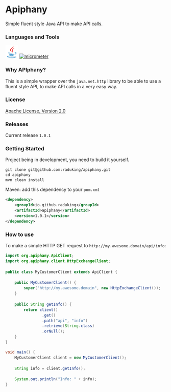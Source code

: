 # Apiphany

Simple fluent style Java API to make API calls.

### Languages and Tools

<p>
	<a href="https://www.java.com" target="_blank" rel="noreferrer"><img src="https://raw.githubusercontent.com/devicons/devicon/master/icons/java/java-original.svg" alt="java" width="40" height="40"/></a>
	<a href="https://micrometer.io" target="_blank" rel="noreferrer"><img src="https://micrometer.io/img/logo-no-title.svg" alt="micrometer" width="40" height="40"/></a>
</p>

### Why APIphany?

This is a simple wrapper over the `java.net.http` library to be able to use a fluent style API, to make API calls in a very easy way.

### License

[Apache License, Version 2.0](LICENSE)

### Releases

Current release `1.0.1`

### Getting Started

Project being in development, you need to build it yourself.

```
git clone git@github.com:raduking/apiphany.git
cd apiphany
mvn clean install
```

Maven: add this dependency to your `pom.xml`

```xml
<dependency>
    <groupId>io.github.raduking</groupId>
    <artifactId>apiphany</artifactId>
    <version>1.0.1</version>
</dependency>
```

### How to use

To make a simple HTTP GET request to `http://my.awesome.domain/api/info`:

```java
import org.apiphany.ApiClient;
import org.apiphany.client.HttpExchangeClient;

public class MyCustomerClient extends ApiClient {

    public MyCustomerClient() {
        super("http://my.awesome.domain", new HttpExchangeClient());
    }

    public String getInfo() {
        return client()
                .get()
                .path("api", "info")
                .retrieve(String.class)
                .orNull();
    }
}
```

```java
void main() {
    MyCustomerClient client = new MyCustomerClient();

    String info = client.getInfo();

    System.out.println("Info: " + info);
}
```
